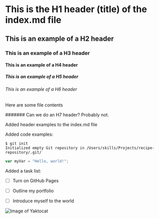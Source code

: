 # This is the H1 header (title) of the index.md file
## This is an example of a H2 header
### This is an example of a H3 header
#### This is an example of a H4 header
##### This is an example of a H5 header
###### This is an example of a H6 header

Here are some file contents

####### Can we do an H7 header? Probably not.

Added header examples to the index.md file

Added code examples:

```
$ git init
Initialized empty Git repository in /Users/skills/Projects/recipe-repository/.git/
```

``` javascript
var myVar = "Hello, world!";
```

Added a task list:

- [ ] Turn on GitHub Pages
- [ ] Outline my portfolio
- [ ] Introduce myself to the world



![Image of Yaktocat](https://octodex.github.com/images/yaktocat.png)
